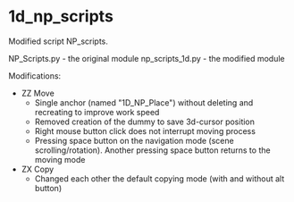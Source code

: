 # 1d_np_scripts

Modified script NP_scripts.

NP_Scripts.py - the original module
np_scripts_1d.py - the modified module

Modifications:
- ZZ Move
    - Single anchor (named "1D_NP_Place") without deleting and recreating to improve work speed
    - Removed creation of the dummy to save 3d-cursor position
    - Right mouse button click does not interrupt moving process
    - Pressing space button on the navigation mode (scene scrolling/rotation). Another pressing space button returns to the moving mode
- ZX Copy
    - Changed each other the default copying mode (with and without alt button)
